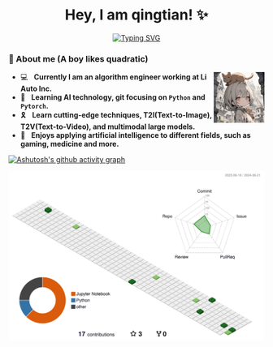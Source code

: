 <div align="center">

# Hey, I am qingtian! ✨

<a href="https://github.com/qingtian5"><img src="https://readme-typing-svg.demolab.com?font=Fira+Code&pause=1000&color=233AF7&center=true&random=false&width=435&lines=Hey%2C+it's+me%F0%9F%91%8B;I+love+AI%F0%9F%94%AD" alt="Typing SVG" /></a>

</div>

<!-- <table>
<tr><td> -->

### 👻 About me (A boy likes quadratic)

<img align="right" width="100" src="./assets/00236-1769824488_sq.jpeg" />

  - 💻 &nbsp; **Currently I am an algorithm engineer working at Li Auto Inc.**
  - 👏 &nbsp; **Learning AI technology, git focusing on `Python` and `Pytorch`.**
  - 🎗️ &nbsp; **Learn cutting-edge techniques, T2I(Text-to-Image), T2V(Text-to-Video), and multimodal large models.**
  - 🧩 &nbsp; **Enjoys applying artificial intelligence to different fields, such as gaming, medicine and more.**


[![Ashutosh's github activity graph](https://github-readme-activity-graph.vercel.app/graph?username=qingtian5&theme=github-light)](https://github.com/qingtian5)

![](./profile-3d-contrib/profile-green.svg)


<!-- </td></tr> -->

<!--
**qingtian5/qingtian5** is a ✨ _special_ ✨ repository because its `README.md` (this file) appears on your GitHub profile.

Here are some ideas to get you started:

- 🔭 I’m currently working on ...
- 🌱 I’m currently learning ...
- 👯 I’m looking to collaborate on ...
- 🤔 I’m looking for help with ...
- 💬 Ask me about ...
- 📫 How to reach me: ...
- 😄 Pronouns: ...
- ⚡ Fun fact: ...
-->
